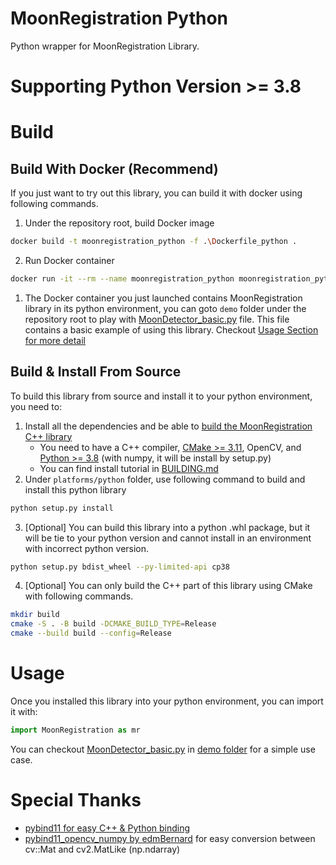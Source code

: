 
# MoonRegistration Python

Python wrapper for MoonRegistration Library.

# Supporting Python Version >= 3.8

# Build

## Build With Docker (Recommend)

If you just want to try out this library, you can build it with docker using following commands.

1. Under the repository root, build Docker image

```sh
docker build -t moonregistration_python -f .\Dockerfile_python .
```

2. Run Docker container

```sh
docker run -it --rm --name moonregistration_python moonregistration_python
```

1. The Docker container you just launched contains MoonRegistration library in its python environment, you can goto `demo` folder under the repository root to play with [MoonDetector_basic.py](../../demo/MoonDetector_basic.py) file. This file contains a basic example of using this library. Checkout [Usage Section for more detail](#usage)

## Build & Install From Source

To build this library from source and install it to your python environment, you need to:

1. Install all the dependencies and be able to [build the MoonRegistration C++ library](../../BUILDING.md#build-into-library)
   * You need to have a C++ compiler, [CMake >= 3.11](https://cmake.org/), OpenCV, and [Python >= 3.8](https://www.python.org/) (with numpy, it will be install by setup.py)
   * You can find install tutorial in [BUILDING.md](../../BUILDING.md)
2. Under `platforms/python` folder, use following command to build and install this python library

```sh
python setup.py install
```

3. [Optional] You can build this library into a python .whl package, but it will be tie to your python version and cannot install in an environment with incorrect python version.

```sh
python setup.py bdist_wheel --py-limited-api cp38
```

4. [Optional] You can only build the C++ part of this library using CMake with following commands.

```sh
mkdir build
cmake -S . -B build -DCMAKE_BUILD_TYPE=Release
cmake --build build --config=Release
```

# Usage

Once you installed this library into your python environment, you can import it with:

```py
import MoonRegistration as mr
```

You can checkout [MoonDetector_basic.py](../../demo/MoonDetector_basic.py) in [demo folder](../../demo/README.md) for a simple use case.

# Special Thanks

* [pybind11 for easy C++ & Python binding](https://github.com/pybind/pybind11)
* [pybind11_opencv_numpy by edmBernard](https://github.com/edmBernard/pybind11_opencv_numpy) for easy conversion between cv::Mat and cv2.MatLike (np.ndarray)

